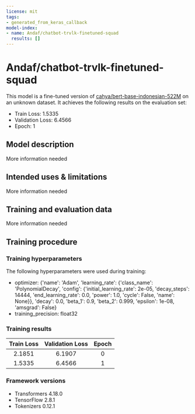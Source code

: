 ```yaml
---
license: mit
tags:
- generated_from_keras_callback
model-index:
- name: Andaf/chatbot-trvlk-finetuned-squad
  results: []
---
```


<!-- This model card has been generated automatically according to the information Keras had access to. You should
probably proofread and complete it, then remove this comment. -->

# Andaf/chatbot-trvlk-finetuned-squad

This model is a fine-tuned version of [cahya/bert-base-indonesian-522M](https://huggingface.co/cahya/bert-base-indonesian-522M) on an unknown dataset.
It achieves the following results on the evaluation set:
- Train Loss: 1.5335
- Validation Loss: 6.4566
- Epoch: 1

## Model description

More information needed

## Intended uses & limitations

More information needed

## Training and evaluation data

More information needed

## Training procedure

### Training hyperparameters

The following hyperparameters were used during training:
- optimizer: {'name': 'Adam', 'learning_rate': {'class_name': 'PolynomialDecay', 'config': {'initial_learning_rate': 2e-05, 'decay_steps': 14444, 'end_learning_rate': 0.0, 'power': 1.0, 'cycle': False, 'name': None}}, 'decay': 0.0, 'beta_1': 0.9, 'beta_2': 0.999, 'epsilon': 1e-08, 'amsgrad': False}
- training_precision: float32

### Training results

| Train Loss | Validation Loss | Epoch |
|:----------:|:---------------:|:-----:|
| 2.1851     | 6.1907          | 0     |
| 1.5335     | 6.4566          | 1     |


### Framework versions

- Transformers 4.18.0
- TensorFlow 2.8.1
- Tokenizers 0.12.1
